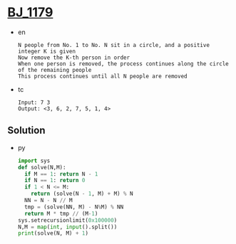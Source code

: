 # [BJ_1179](https://acmicpc.net/problem/1179)

* en

  ```en
  N people from No. 1 to No. N sit in a circle, and a positive integer K is given
  Now remove the K-th person in order
  When one person is removed, the process continues along the circle of the remaining people
  This process continues until all N people are removed
  ```

* tc

  ```tc
  Input: 7 3
  Output: <3, 6, 2, 7, 5, 1, 4>
  ```

## Solution

* py

  ```py
  import sys
  def solve(N,M):
    if M == 1: return N - 1
    if N == 1: return 0
    if 1 < N <= M:
      return (solve(N - 1, M) + M) % N
    NN = N - N // M
    tmp = (solve(NN, M) - N%M) % NN
    return M * tmp // (M-1)
  sys.setrecursionlimit(0x100000)
  N,M = map(int, input().split())
  print(solve(N, M) + 1)
  ```
